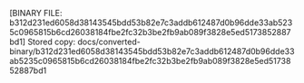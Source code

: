 [BINARY FILE: b312d231ed6058d38143545bdd53b82e7c3addb612487d0b96dde33ab5235c0965815b6cd26038184fbe2fc32b3be2fb9ab089f3828e5ed5173852887bd1]
Stored copy: docs/converted-binary/b312d231ed6058d38143545bdd53b82e7c3addb612487d0b96dde33ab5235c0965815b6cd26038184fbe2fc32b3be2fb9ab089f3828e5ed5173852887bd1
